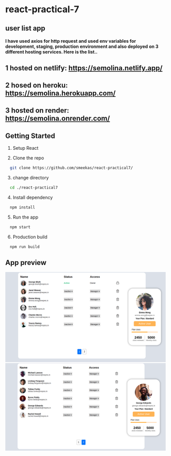 # react-practical-7

## user list app 
#### I have used axios for http request and used env variables for development, staging, production environment and also deployed on 3 different hosting services. Here is the list..
 ## 1 hosted on netlify: https://semolina.netlify.app/  </br>
 ## 2 hosed on heroku: https://semolina.herokuapp.com/  </br>
 ## 3 hosted on render: https://semolina.onrender.com/  </br>
## Getting Started

1. Setup React

2. Clone the repo</br>

```sh
  git clone https://github.com/smeekas/react-practical7/
```

3. change directory</br>

```sh
  cd ./react-practical7
```

4. Install dependency</br>

```sh
  npm install
```

5. Run the app</br>

```sh
  npm start
```

6. Production build</br>

```sh
  npm run build
```

## App preview
![screenshot](./public/ss1.png)
![screenshot](./public/ss2.png)